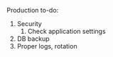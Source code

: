 Production to-do:
1. Security
   1. Check application settings
2. DB backup
3. Proper logs, rotation